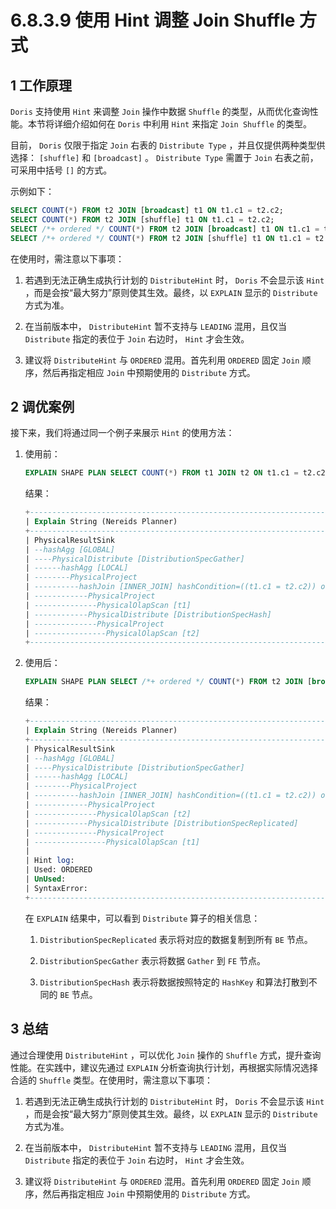 # 6.8.3.9 使用 Hint 调整 Join Shuffle 方式

## 1 工作原理

`Doris` 支持使用 `Hint` 来调整 `Join` 操作中数据 `Shuffle` 的类型，从而优化查询性能。本节将详细介绍如何在 `Doris` 中利用 `Hint` 来指定 `Join Shuffle` 的类型。

目前， `Doris` 仅限于指定 `Join` 右表的 `Distribute Type` ，并且仅提供两种类型供选择： `[shuffle]` 和 `[broadcast]` 。 `Distribute Type` 需置于 `Join` 右表之前，可采用中括号 `[]` 的方式。

示例如下：

```sql
SELECT COUNT(*) FROM t2 JOIN [broadcast] t1 ON t1.c1 = t2.c2;
SELECT COUNT(*) FROM t2 JOIN [shuffle] t1 ON t1.c1 = t2.c2;
SELECT /*+ ordered */ COUNT(*) FROM t2 JOIN [broadcast] t1 ON t1.c1 = t2.c2;
SELECT /*+ ordered */ COUNT(*) FROM t2 JOIN [shuffle] t1 ON t1.c1 = t2.c2;
```

在使用时，需注意以下事项：

1. 若遇到无法正确生成执行计划的 `DistributeHint` 时， `Doris` 不会显示该 `Hint` ，而是会按“最大努力”原则使其生效。最终，以 `EXPLAIN` 显示的 `Distribute` 方式为准。

2. 在当前版本中， `DistributeHint` 暂不支持与 `LEADING` 混用，且仅当 `Distribute` 指定的表位于 `Join` 右边时， `Hint` 才会生效。

3. 建议将 `DistributeHint` 与 `ORDERED` 混用。首先利用 `ORDERED` 固定 `Join` 顺序，然后再指定相应 `Join` 中预期使用的 `Distribute` 方式。

## 2 调优案例

接下来，我们将通过同一个例子来展示 `Hint` 的使用方法：

1. 使用前：

    ```sql
    EXPLAIN SHAPE PLAN SELECT COUNT(*) FROM t1 JOIN t2 ON t1.c1 = t2.c2;
    ```

    结果：

    ```sql
    +----------------------------------------------------------------------------------+  
    | Explain String (Nereids Planner)                                                 |  
    +----------------------------------------------------------------------------------+  
    | PhysicalResultSink                                                               |  
    | --hashAgg [GLOBAL]                                                               |  
    | ----PhysicalDistribute [DistributionSpecGather]                                  |  
    | ------hashAgg [LOCAL]                                                            |  
    | --------PhysicalProject                                                          |  
    | ----------hashJoin [INNER_JOIN] hashCondition=((t1.c1 = t2.c2)) otherCondition=()|  
    | ------------PhysicalProject                                                      |  
    | --------------PhysicalOlapScan [t1]                                              |  
    | ------------PhysicalDistribute [DistributionSpecHash]                            |  
    | --------------PhysicalProject                                                    |  
    | ----------------PhysicalOlapScan [t2]                                            |  
    +----------------------------------------------------------------------------------+
    ```

2. 使用后：

    ```sql
    EXPLAIN SHAPE PLAN SELECT /*+ ordered */ COUNT(*) FROM t2 JOIN [broadcast] t1 ON t1.c1 = t2.c2;
    ```

    结果：

    ```sql
    +----------------------------------------------------------------------------------+  
    | Explain String (Nereids Planner)                                                 |  
    +----------------------------------------------------------------------------------+  
    | PhysicalResultSink                                                               |  
    | --hashAgg [GLOBAL]                                                               |  
    | ----PhysicalDistribute [DistributionSpecGather]                                  |  
    | ------hashAgg [LOCAL]                                                            |  
    | --------PhysicalProject                                                          |  
    | ----------hashJoin [INNER_JOIN] hashCondition=((t1.c1 = t2.c2)) otherCondition=()|  
    | ------------PhysicalProject                                                      |  
    | --------------PhysicalOlapScan [t2]                                              |  
    | ------------PhysicalDistribute [DistributionSpecReplicated]                      |  
    | --------------PhysicalProject                                                    |  
    | ----------------PhysicalOlapScan [t1]                                            |  
    |                                                                                  |  
    | Hint log:                                                                        |  
    | Used: ORDERED                                                                    |  
    | UnUsed:                                                                          |  
    | SyntaxError:                                                                     |  
    +----------------------------------------------------------------------------------+
    ```

    在 `EXPLAIN` 结果中，可以看到 `Distribute` 算子的相关信息：

    1. `DistributionSpecReplicated` 表示将对应的数据复制到所有 `BE` 节点。

    2. `DistributionSpecGather` 表示将数据 `Gather` 到 `FE` 节点。

    3. `DistributionSpecHash` 表示将数据按照特定的 `HashKey` 和算法打散到不同的 `BE` 节点。

## 3 总结

通过合理使用 `DistributeHint` ，可以优化 `Join` 操作的 `Shuffle` 方式，提升查询性能。在实践中，建议先通过 `EXPLAIN` 分析查询执行计划，再根据实际情况选择合适的 `Shuffle` 类型。在使用时，需注意以下事项：

1. 若遇到无法正确生成执行计划的 `DistributeHint` 时， `Doris` 不会显示该 `Hint` ，而是会按“最大努力”原则使其生效。最终，以 `EXPLAIN` 显示的 `Distribute` 方式为准。

2. 在当前版本中， `DistributeHint` 暂不支持与 `LEADING` 混用，且仅当 `Distribute` 指定的表位于 `Join` 右边时， `Hint` 才会生效。

3. 建议将 `DistributeHint` 与 `ORDERED` 混用。首先利用 `ORDERED` 固定 `Join` 顺序，然后再指定相应 `Join` 中预期使用的 `Distribute` 方式。
